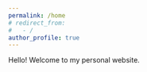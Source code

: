 ```yaml
---
permalink: /home
# redirect_from:
#   - /
author_profile: true
---
```


Hello! Welcome to my personal website.